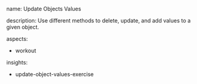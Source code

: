 name: Update Objects Values

description: Use different methods to delete, update, and add values to a given object.

aspects:
  - workout

insights:
  - update-object-values-exercise
